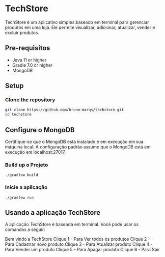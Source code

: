 # TechStore
TechStore é um aplicativo simples baseado em terminal para gerenciar produtos em uma loja. Ele permite visualizar, adicionar, atualizar, vender e excluir produtos.

## Pre-requisitos

- Java 11 or higher
- Gradle 7.0 or higher
- MongoDB

## Setup

### Clone the repository

```sh
git clone https://github.com/bruno-marqs/techstore.git
cd techstore

```
## Configure o MongoDB
Certifique-se que o MongoDB está instalado e em execução em sua máquina local. A configuração padrão assume que o MongoDB está em execução em localhost:27017.

### Build up o Projeto
```shell
./gradlew build
```
### Inicie a aplicação
```shell
./gradlew run
```
## Usando a aplicação TechStore
A aplicação TechStore é baseada em terminal. Você pode usar os comandos a seguir:

Bem vindo a TechStore
Clique 1 - Para Ver todos os produtos
Clique 2 - Para Cadastrar novo produto
Clique 3 - Para Atualizar produto
Clique 4 - Para Vender um produto
Clique 5 - Para Apagar produto
Clique 6 - Para Sair


